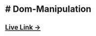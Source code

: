 <h1># Dom-Manipulation</h1>
<h2><a href="https://nabil428.github.io/Dom-Manipulation/" target="_blank">Live Link →</a></h2>
 
 



